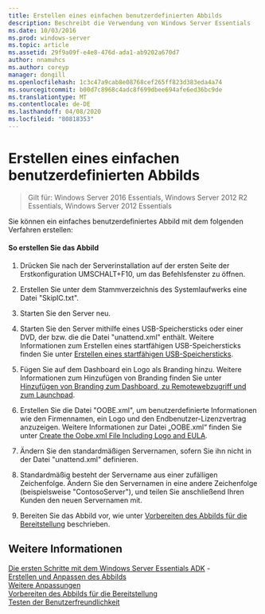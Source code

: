 ```yaml
---
title: Erstellen eines einfachen benutzerdefinierten Abbilds
description: Beschreibt die Verwendung von Windows Server Essentials
ms.date: 10/03/2016
ms.prod: windows-server
ms.topic: article
ms.assetid: 29f9a09f-e4e8-476d-ada1-ab9202a670d7
author: nnamuhcs
ms.author: coreyp
manager: dongill
ms.openlocfilehash: 1c3c47a9cab8e08768cef265ff823d383eda4a74
ms.sourcegitcommit: b00d7c8968c4adc8f699dbee694afe6ed36bc9de
ms.translationtype: MT
ms.contentlocale: de-DE
ms.lasthandoff: 04/08/2020
ms.locfileid: "80818353"
---
```

# <a name="create-a-simple-customized-image"></a>Erstellen eines einfachen benutzerdefinierten Abbilds

>Gilt für: Windows Server 2016 Essentials, Windows Server 2012 R2 Essentials, Windows Server 2012 Essentials

Sie können ein einfaches benutzerdefiniertes Abbild mit dem folgenden Verfahren erstellen:  
  
#### <a name="to-create-the-image"></a>So erstellen Sie das Abbild  
  
1.  Drücken Sie nach der Serverinstallation auf der ersten Seite der Erstkonfiguration UMSCHALT+F10, um das Befehlsfenster zu öffnen.  
  
2.  Erstellen Sie unter dem Stammverzeichnis des Systemlaufwerks eine Datei "SkipIC.txt".  
  
3.  Starten Sie den Server neu.  
  
4.  Starten Sie den Server mithilfe eines USB-Speichersticks oder einer DVD, der bzw. die die Datei "unattend.xml" enthält. Weitere Informationen zum Erstellen eines startfähigen USB-Speichersticks finden Sie unter [Erstellen eines startfähigen USB-Speichersticks](Create-a-Bootable-USB-Flash-Drive.md).  
  
5.  Fügen Sie auf dem Dashboard ein Logo als Branding hinzu. Weitere Informationen zum Hinzufügen von Branding finden Sie unter [Hinzufügen von Branding zum Dashboard, zu Remotewebzugriff und zum Launchpad](Add-Branding-to-the-Dashboard--Remote-Web-Access--and-Launchpad.md).  
  
6.  Erstellen Sie die Datei "OOBE.xml", um benutzerdefinierte Informationen wie den Firmennamen, ein Logo und den Endbenutzer-Lizenzvertrag anzuzeigen. Weitere Informationen zur Datei „OOBE.xml“ finden Sie unter [Create the Oobe.xml File Including Logo and EULA](Create-the-Oobe.xml-File-Including-Logo-and-EULA.md).  
  
7.  Ändern Sie den standardmäßigen Servernamen, sofern Sie ihn nicht in der Datei "unattend.xml" definieren.  
  
8.  Standardmäßig besteht der Servername aus einer zufälligen Zeichenfolge. Ändern Sie den Servernamen in eine andere Zeichenfolge (beispielsweise "ContosoServer"), und teilen Sie anschließend Ihren Kunden den neuen Servernamen mit.  
  
9. Bereiten Sie das Abbild vor, wie unter [Vorbereiten des Abbilds für die Bereitstellung](Preparing-the-Image-for-Deployment.md) beschrieben.  
  
## <a name="see-also"></a>Weitere Informationen  
 [Die ersten Schritte mit dem Windows Server Essentials ADK](Getting-Started-with-the-Windows-Server-Essentials-ADK.md) -   
 [Erstellen und Anpassen des Abbilds](Creating-and-Customizing-the-Image.md)   
 [Weitere Anpassungen](Additional-Customizations.md)   
 [Vorbereiten des Abbilds für die Bereitstellung](Preparing-the-Image-for-Deployment.md)   
 [Testen der Benutzerfreundlichkeit](Testing-the-Customer-Experience.md)